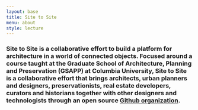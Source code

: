 ```yaml
---
layout: base
title: Site to Site
menu: about
style: lecture
---
```

### Site to Site is a collaborative effort to build a platform for architecture in a world of connected objects. Focused around a course taught at the Graduate School of Architecture, Planning and Preservation (GSAPP) at Columbia University, Site to Site is a collaborative effort that brings architects, urban planners and designers, preservationists, real estate developers, curators and historians together with other designers and technologists through an open source [Github organization](https://github.com/site2site).


